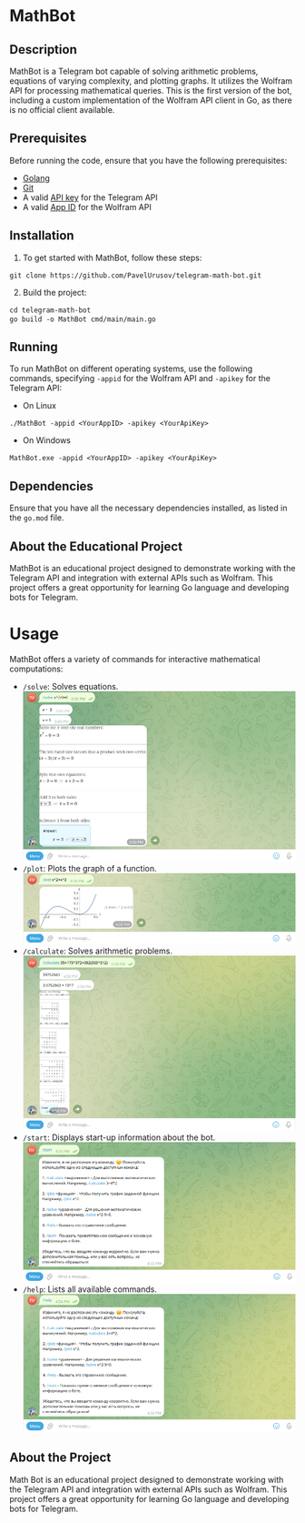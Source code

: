 # MathBot

## Description

MathBot is a Telegram bot capable of solving arithmetic problems, 
equations of varying complexity, and plotting graphs. It utilizes 
the Wolfram API for processing mathematical queries. This is the 
first version of the bot, including a custom implementation of the 
Wolfram API client in Go, as there is no official client available.

## Prerequisites
Before running the code, ensure that you have the following prerequisites:

- [Golang](https://go.dev/dl/)
- [Git](https://git-scm.com/downloads)
- A valid [API key](https://t.me/botfather) for the Telegram API
- A valid [App ID](https://developer.wolframalpha.com/) for the Wolfram API
## Installation
1. To get started with MathBot, follow these steps:
```shell
git clone https://github.com/PavelUrusov/telegram-math-bot.git
```
2. Build the project:
```shell
cd telegram-math-bot
go build -o MathBot cmd/main/main.go
```

## Running
To run MathBot on different operating systems, 
use the following commands, specifying `-appid` for
the Wolfram API and `-apikey` for the Telegram API:

- On Linux
```shell
./MathBot -appid <YourAppID> -apikey <YourApiKey>
```
- On Windows
 ```shell
MathBot.exe -appid <YourAppID> -apikey <YourApiKey>
```

## Dependencies
Ensure that you have all the necessary dependencies 
installed, as listed in the `go.mod` file.


## About the Educational Project
MathBot is an educational project designed 
to demonstrate working with the Telegram API and integration 
with external APIs such as Wolfram. This project offers a great opportunity 
for learning Go language and developing bots for Telegram.

# Usage
MathBot offers a variety of commands for interactive mathematical computations:

- `/solve`: Solves equations. ![Image](https://github.com/PavelUrusov/telegram-math-bot/blob/master/examples/solve.png)
- `/plot`: Plots the graph of a function. ![Image](https://github.com/PavelUrusov/telegram-math-bot/blob/master/examples/plot.png)
- `/calculate`: Solves arithmetic problems. ![Image](https://github.com/PavelUrusov/telegram-math-bot/blob/master/examples/calculate.png)
- `/start`: Displays start-up information about the bot. ![Image](https://github.com/PavelUrusov/telegram-math-bot/blob/master/examples/start.png)
- `/help`: Lists all available commands. ![Image](https://github.com/PavelUrusov/telegram-math-bot/blob/master/examples/help.png)

## About the  Project
Math Bot is an educational project designed
to demonstrate working with the Telegram API and integration
with external APIs such as Wolfram. This project offers a great opportunity
for learning Go language and developing bots for Telegram.
